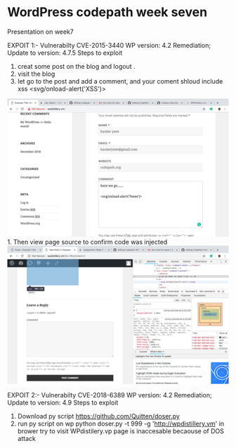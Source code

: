 
# WordPress codepath week seven 
Presentation on week7

EXPOIT 1:- 
Vulnerabilty CVE-2015-3440
WP version: 4.2
Remediation; Update to version: 4.7.5
Steps to exploit 
1. creat some post on the blog and logout .
1. visit the blog 
1. let go to the post and add a comment, and your coment shloud include xss <svg/onload-alert('XSS')>
<img src="https://github.com/YemiBeshe/Codepath-WP1/blob/master/Screen%20Shot%20WP%20comment%20XSS.png">
1. Then view page source to confirm code was injected  
<img src="https://github.com/YemiBeshe/Codepath-WP1/blob/master/pop%20up%20on%20WP.png">

EXPOIT 2:-
Vulnerabilty CVE-2018-6389
WP version: 4.2
Remediation; Update to version: 4.9
Steps to exploit 
1. Download py script https://github.com/Quitten/doser.py
1. run py script on wp python doser.py -t 999 -g 'http://wpdistillery.vm'
in brower try to visit WPdistilery.vp 
page is inaccesable becaouse of DOS attack
